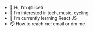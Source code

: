 - 👋 Hi, I’m @lilceti
- 👀 I’m interested in tech, music, cycling
- 🌱 I’m currently learning React JS
- 📫 How to reach me: email or dm me

<!---
lilceti/lilceti is a ✨ special ✨ repository because its `README.md` (this file) appears on your GitHub profile.
You can click the Preview link to take a look at your changes.
--->
